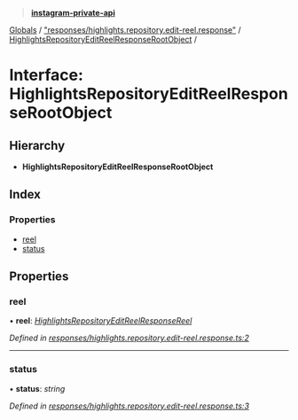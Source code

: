 > **[instagram-private-api](../README.md)**

[Globals](../README.md) / ["responses/highlights.repository.edit-reel.response"](../modules/_responses_highlights_repository_edit_reel_response_.md) / [HighlightsRepositoryEditReelResponseRootObject](_responses_highlights_repository_edit_reel_response_.highlightsrepositoryeditreelresponserootobject.md) /

# Interface: HighlightsRepositoryEditReelResponseRootObject

## Hierarchy

* **HighlightsRepositoryEditReelResponseRootObject**

## Index

### Properties

* [reel](_responses_highlights_repository_edit_reel_response_.highlightsrepositoryeditreelresponserootobject.md#reel)
* [status](_responses_highlights_repository_edit_reel_response_.highlightsrepositoryeditreelresponserootobject.md#status)

## Properties

###  reel

• **reel**: *[HighlightsRepositoryEditReelResponseReel](_responses_highlights_repository_edit_reel_response_.highlightsrepositoryeditreelresponsereel.md)*

*Defined in [responses/highlights.repository.edit-reel.response.ts:2](https://github.com/dilame/instagram-private-api/blob/173bc62/src/responses/highlights.repository.edit-reel.response.ts#L2)*

___

###  status

• **status**: *string*

*Defined in [responses/highlights.repository.edit-reel.response.ts:3](https://github.com/dilame/instagram-private-api/blob/173bc62/src/responses/highlights.repository.edit-reel.response.ts#L3)*